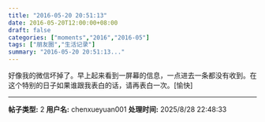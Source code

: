 ```yaml
---
title: "2016-05-20 20:51:13"
date: 2016-05-20T12:00:00+08:00
draft: false
categories: ["moments","2016","2016-05"]
tags: ["朋友圈","生活记录"]
summary: "2016-05-20 20:51:13..."
---
```


好像我的微信坏掉了。早上起来看到一屏幕的信息，一点进去一条都没有收到。在这个特别的日子如果谁跟我表白的话，请再表白一次。[愉快]

---

**帖子类型:** 2
**用户名:** chenxueyuan001
**处理时间:** 2025/8/28 22:48:33